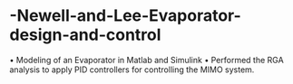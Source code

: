 # -Newell-and-Lee-Evaporator-design-and-control
• Modeling of an Evaporator in Matlab and Simulink 
• Performed the RGA analysis to apply PID controllers for controlling the MIMO system.
